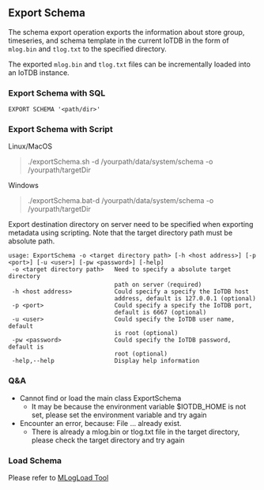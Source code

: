 <!--

    Licensed to the Apache Software Foundation (ASF) under one
    or more contributor license agreements.  See the NOTICE file
    distributed with this work for additional information
    regarding copyright ownership.  The ASF licenses this file
    to you under the Apache License, Version 2.0 (the
    "License"); you may not use this file except in compliance
    with the License.  You may obtain a copy of the License at
    
        http://www.apache.org/licenses/LICENSE-2.0
    
    Unless required by applicable law or agreed to in writing,
    software distributed under the License is distributed on an
    "AS IS" BASIS, WITHOUT WARRANTIES OR CONDITIONS OF ANY
    KIND, either express or implied.  See the License for the
    specific language governing permissions and limitations
    under the License.

-->

## Export Schema

The schema export operation exports the information about store group, timeseries, and schema template in the current IoTDB in the form of `mlog.bin` and `tlog.txt` to the specified directory.

The exported `mlog.bin` and `tlog.txt` files can be incrementally loaded into an IoTDB instance.

### Export Schema with SQL

```
EXPORT SCHEMA '<path/dir>' 
```

### Export Schema with Script

Linux/MacOS

> ./exportSchema.sh -d /yourpath/data/system/schema -o /yourpath/targetDir

Windows

> ./exportSchema.bat-d /yourpath/data/system/schema -o /yourpath/targetDir


Export destination directory on server need to be specified when exporting metadata using scripting. Note that the target directory path must be absolute path.
```
usage: ExportSchema -o <target directory path> [-h <host address>] [-p <port>] [-u <user>] [-pw <password>] [-help]
 -o <target directory path>   Need to specify a absolute target directory
                              path on server（required)
 -h <host address>            Could specify a specify the IoTDB host
                              address, default is 127.0.0.1 (optional)
 -p <port>                    Could specify a specify the IoTDB port,
                              default is 6667 (optional)
 -u <user>                    Could specify the IoTDB user name, default
                              is root (optional)
 -pw <password>               Could specify the IoTDB password, default is
                              root (optional)
 -help,--help                 Display help information
```

### Q&A

* Cannot find or load the main class ExportSchema
    * It may be because the environment variable $IOTDB_HOME is not set, please set the environment variable and try again
* Encounter an error, because: File ... already exist.
    * There is already a mlog.bin or tlog.txt file in the target directory, please check the target directory and try again


### Load Schema

Please refer to [MLogLoad Tool](https://iotdb.apache.org/UserGuide/V0.13.x/Maintenance-Tools/MLogLoad-Tool.html)

